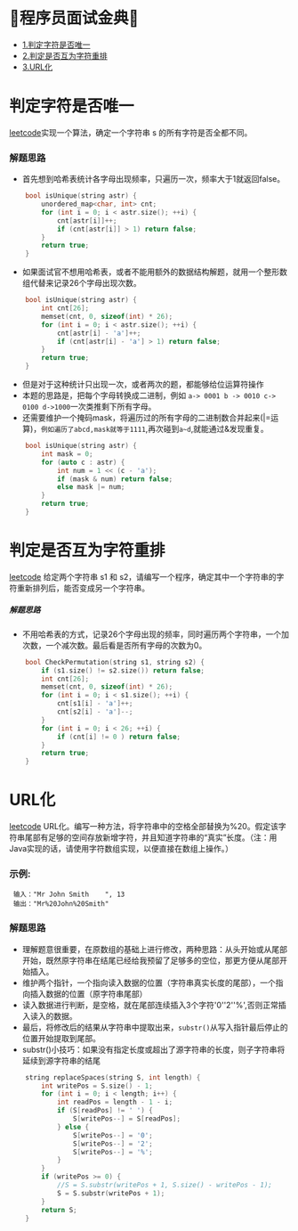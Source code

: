 🎨程序员面试金典🎨
==================

* [1.判定字符是否唯一](#判定字符是否唯一)
* [2.判定是否互为字符重排](#判定是否互为字符重排)
* [3.URL化](#URL化)
















判定字符是否唯一
=================
[leetcode](https://leetcode-cn.com/problems/is-unique-lcci/)实现一个算法，确定一个字符串 s 的所有字符是否全都不同。

### 解题思路
* 首先想到哈希表统计各字母出现频率，只遍历一次，频率大于1就返回false。
```cpp
    bool isUnique(string astr) {
        unordered_map<char, int> cnt;
        for (int i = 0; i < astr.size(); ++i) {
            cnt[astr[i]]++;
            if (cnt[astr[i]] > 1) return false;
        }
        return true;
    }
```
* 如果面试官不想用哈希表，或者不能用额外的数据结构解题，就用一个整形数组代替来记录26个字母出现次数。
```cpp
    bool isUnique(string astr) {
        int cnt[26];
        memset(cnt, 0, sizeof(int) * 26);
        for (int i = 0; i < astr.size(); ++i) {
            cnt[astr[i] - 'a']++;
            if (cnt[astr[i] - 'a'] > 1) return false;
        }
        return true;
    }
```
* 但是对于这种统计只出现一次，或者两次的题，都能够给位运算符操作
* 本题的思路是，把每个字母转换成二进制，例如 `a-> 0001 b -> 0010 c-> 0100 d->1000`一次类推剩下所有字母。
* 还需要维护一个掩码mask，将遍历过的所有字母的二进制数合并起来(|=运算)，`例如遍历了abcd,mask就等于1111`,再次碰到`a~d`,就能通过&发现重复。
```cpp
    bool isUnique(string astr) {
        int mask = 0;
        for (auto c : astr) {
            int num = 1 << (c - 'a');
            if (mask & num) return false;
            else mask |= num;
        }
        return true;
    }

```


判定是否互为字符重排
=====================
[leetcode](https://leetcode-cn.com/problems/check-permutation-lcci/)
给定两个字符串 s1 和 s2，请编写一个程序，确定其中一个字符串的字符重新排列后，能否变成另一个字符串。
##### 解题思路
* 不用哈希表的方式，记录26个字母出现的频率，同时遍历两个字符串，一个加次数，一个减次数。最后看是否所有字母的次数为0。
```cpp
    bool CheckPermutation(string s1, string s2) {
        if (s1.size() != s2.size()) return false;
        int cnt[26];
        memset(cnt, 0, sizeof(int) * 26);
        for (int i = 0; i < s1.size(); ++i) {
            cnt[s1[i] - 'a']++;
            cnt[s2[i] - 'a']--;
        }
        for (int i = 0; i < 26; ++i) {
            if (cnt[i] != 0 ) return false;
        }
        return true;
    }
```


URL化
========
[leetcode](https://leetcode-cn.com/problems/string-to-url-lcci/)
URL化。编写一种方法，将字符串中的空格全部替换为%20。假定该字符串尾部有足够的空间存放新增字符，并且知道字符串的“真实”长度。（注：用Java实现的话，请使用字符数组实现，以便直接在数组上操作。）
### 示例:
```
 输入："Mr John Smith    ", 13
 输出："Mr%20John%20Smith"
```
### 解题思路
* 理解题意很重要，在原数组的基础上进行修改，两种思路：从头开始或从尾部开始，既然原字符串在结尾已经给我预留了足够多的空位，那更方便从尾部开始插入。
* 维护两个指针，一个指向读入数据的位置（字符串真实长度的尾部），一个指向插入数据的位置（原字符串尾部）
* 读入数据进行判断，是空格，就在尾部连续插入3个字符'0''2''%',否则正常插入读入的数据。
* 最后，将修改后的结果从字符串中提取出来，`substr()`从写入指针最后停止的位置开始提取到尾部。
* substr()小技巧：如果没有指定长度或超出了源字符串的长度，则子字符串将延续到源字符串的结尾
```cpp
    string replaceSpaces(string S, int length) {
        int writePos = S.size() - 1;
        for (int i = 0; i < length; i++) {
            int readPos = length - 1 - i;
            if (S[readPos] != ' ') {
                S[writePos--] = S[readPos];
            } else {
                S[writePos--] = '0';
                S[writePos--] = '2';
                S[writePos--] = '%';
            }
        }
        if (writePos >= 0) {
            //S = S.substr(writePos + 1, S.size() - writePos - 1);
            S = S.substr(writePos + 1); 
        }
        return S;
    }
```

 
 
 